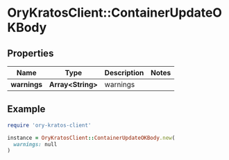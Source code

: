 # OryKratosClient::ContainerUpdateOKBody

## Properties

| Name | Type | Description | Notes |
| ---- | ---- | ----------- | ----- |
| **warnings** | **Array&lt;String&gt;** | warnings |  |

## Example

```ruby
require 'ory-kratos-client'

instance = OryKratosClient::ContainerUpdateOKBody.new(
  warnings: null
)
```

